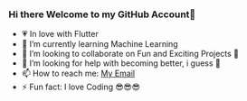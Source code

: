 ### Hi there Welcome to my GitHub Account👋

<!--
**Salomondiei08/Salomondiei08** is a ✨ _special_ ✨ repository because its `README.md` (this file) appears on your GitHub profile.

Here are some ideas to get you started:
-->
- 💗 In love with Flutter
- 🌱 I’m currently learning Machine Learning
- 👯 I’m looking to collaborate on Fun and Exciting Projects 🤪
- 🤔 I’m looking for help with becoming better, i guess 🤔
- 📫 How to reach me: [My Email](mailto:salomondiei08@gmail.com)
- ⚡ Fun fact: I love Coding 😎😎😎

